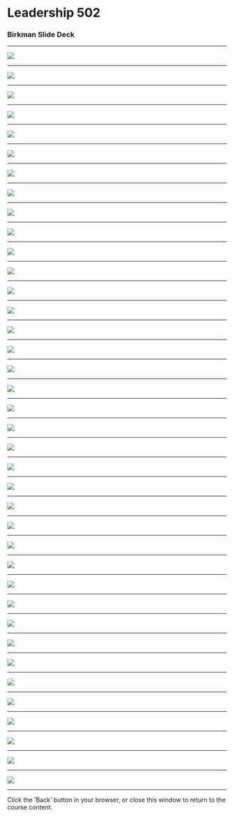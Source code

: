 
# Leadership 502

### Birkman Slide Deck

---

![](LDRS502-Birkman/assets/Slide01.jpeg)

---

![](LDRS502-Birkman/assets/Slide02.jpeg)

---

![](LDRS502-Birkman/assets/Slide03.jpeg)

---

![](LDRS502-Birkman/assets/Slide04.jpeg)

---

![](LDRS502-Birkman/assets/Slide05.jpeg)

---

![](LDRS502-Birkman/assets/Slide06.jpeg)

---

![](LDRS502-Birkman/assets/Slide07.jpeg)

---

![](LDRS502-Birkman/assets/Slide08.jpeg)

---

![](LDRS502-Birkman/assets/Slide09.jpeg)

---

![](LDRS502-Birkman/assets/Slide10.jpeg)

---

![](LDRS502-Birkman/assets/Slide11.jpeg)

---

![](LDRS502-Birkman/assets/Slide12.jpeg)

---

![](LDRS502-Birkman/assets/Slide13.jpeg)

---

![](LDRS502-Birkman/assets/Slide14.jpeg)

---

![](LDRS502-Birkman/assets/Slide15.jpeg)

---

![](LDRS502-Birkman/assets/Slide16.jpeg)

---

![](LDRS502-Birkman/assets/Slide17.jpeg)

---

![](LDRS502-Birkman/assets/Slide18.jpeg)

---

![](LDRS502-Birkman/assets/Slide19.jpeg)

---

![](LDRS502-Birkman/assets/Slide20.jpeg)

---

![](LDRS502-Birkman/assets/Slide21.jpeg)

---

![](LDRS502-Birkman/assets/Slide21.jpeg)

---

![](LDRS502-Birkman/assets/Slide22.jpeg)

---

![](LDRS502-Birkman/assets/Slide23.jpeg)

---

![](LDRS502-Birkman/assets/Slide24.jpeg)

---

![](LDRS502-Birkman/assets/Slide25.jpeg)

---

![](LDRS502-Birkman/assets/Slide26.jpeg)

---

![](LDRS502-Birkman/assets/Slide27.jpeg)

---

![](LDRS502-Birkman/assets/Slide28.jpeg)

---

![](LDRS502-Birkman/assets/Slide29.jpeg)

---

![](LDRS502-Birkman/assets/Slide30.jpeg)

---

![](LDRS502-Birkman/assets/Slide31.jpeg)

---

![](LDRS502-Birkman/assets/Slide32.jpeg)

---

![](LDRS502-Birkman/assets/Slide33.jpeg)

---

![](LDRS502-Birkman/assets/Slide34.jpeg)

---

![](LDRS502-Birkman/assets/Slide35.jpeg)

---

![](LDRS502-Birkman/assets/Slide36.jpeg)

---

![](LDRS502-Birkman/assets/Slide37.jpeg)

---

Click the 'Back' button in your browser, or close this window to return to the course content.
